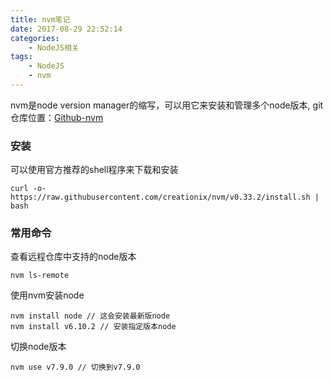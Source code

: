 ```yaml
---
title: nvm笔记
date: 2017-08-29 22:52:14
categories:
    - NodeJS相关
tags:
    - NodeJS
    - nvm
---
```


nvm是node version manager的缩写，可以用它来安装和管理多个node版本, git仓库位置：[Github-nvm](https://github.com/creationix/nvm)

### 安装
  可以使用官方推荐的shell程序来下载和安装

    curl -o- https://raw.githubusercontent.com/creationix/nvm/v0.33.2/install.sh | bash

### 常用命令

查看远程仓库中支持的node版本

    nvm ls-remote

使用nvm安装node

    nvm install node // 这会安装最新版node
    nvm install v6.10.2 // 安装指定版本node

切换node版本

    nvm use v7.9.0 // 切换到v7.9.0